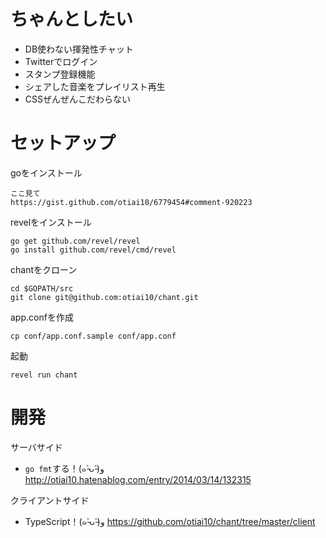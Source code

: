# ちゃんとしたい

- DB使わない揮発性チャット
- Twitterでログイン
- スタンプ登録機能
- シェアした音楽をプレイリスト再生
- CSSぜんぜんこだわらない

# セットアップ

goをインストール
```
ここ見て
https://gist.github.com/otiai10/6779454#comment-920223
```
revelをインストール
```
go get github.com/revel/revel
go install github.com/revel/cmd/revel
```
chantをクローン
```
cd $GOPATH/src
git clone git@github.com:otiai10/chant.git
```
app.confを作成
```
cp conf/app.conf.sample conf/app.conf
```
起動
```
revel run chant
```

# 開発
サーバサイド

- `go fmt`する！(๑˃̵ᴗ˂̵)و http://otiai10.hatenablog.com/entry/2014/03/14/132315

クライアントサイド

- TypeScript！(๑˃̵ᴗ˂̵)و https://github.com/otiai10/chant/tree/master/client

